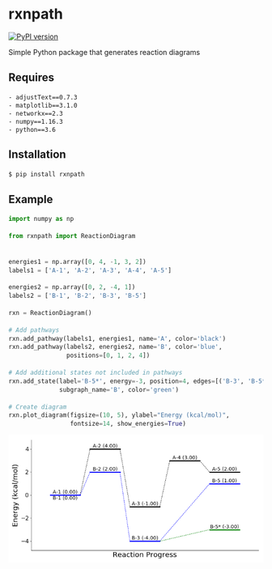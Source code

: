 # rxnpath

[![PyPI version](https://badge.fury.io/py/rxnpath.svg)](https://badge.fury.io/py/rxnpath)

Simple Python package that generates reaction diagrams

## Requires
```
- adjustText==0.7.3
- matplotlib==3.1.0
- networkx==2.3
- numpy==1.16.3
- python==3.6
```

## Installation
```bash
$ pip install rxnpath
```

## Example

```python
import numpy as np

from rxnpath import ReactionDiagram


energies1 = np.array([0, 4, -1, 3, 2])
labels1 = ['A-1', 'A-2', 'A-3', 'A-4', 'A-5']

energies2 = np.array([0, 2, -4, 1])
labels2 = ['B-1', 'B-2', 'B-3', 'B-5']

rxn = ReactionDiagram()

# Add pathways
rxn.add_pathway(labels1, energies1, name='A', color='black')
rxn.add_pathway(labels2, energies2, name='B', color='blue',
                positions=[0, 1, 2, 4])

# Add additional states not included in pathways
rxn.add_state(label='B-5*', energy=-3, position=4, edges=[('B-3', 'B-5*')],
              subgraph_name='B', color='green')

# Create diagram
rxn.plot_diagram(figsize=(10, 5), ylabel="Energy (kcal/mol)",
                 fontsize=14, show_energies=True)
```

<img src="example.png">
